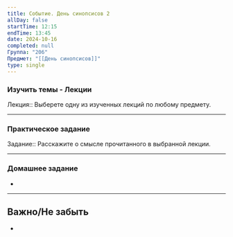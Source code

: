 ```yaml
---
title: Событие. День синопсисов 2
allDay: false
startTime: 12:15
endTime: 13:45
date: 2024-10-16
completed: null
Группа: "206"
Предмет: "[[День синопсисов]]"
type: single
---
```

### Изучить темы - Лекции

Лекция:: Выберете одну из изученных лекций по любому предмету.

---
### Практическое задание

Задание:: Расскажите о смысле прочитанного в выбранной лекции.

---
### Домашнее задание

- 

---
## Важно/Не забыть

- 